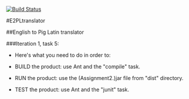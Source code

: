 [![Build Status](https://travis-ci.org/some-un/E2PLtranslator.svg?branch=master)](https://travis-ci.org/some-un/E2PLtranslator)

#E2PLtranslator

##English to Pig Latin translator

###Iteration 1, task 5:

* Here's what you need to do in order to:

* BUILD the product: use Ant and the "compile" task.

* RUN the product: use the (Assignment2.)jar file from "dist" directory.

* TEST the product: use Ant and the "junit" task.
